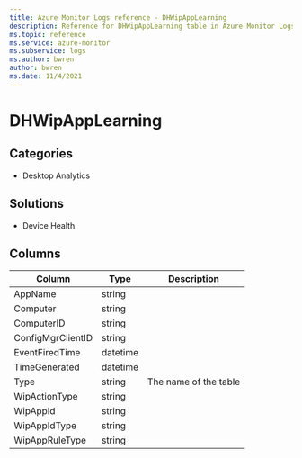 ```yaml
---
title: Azure Monitor Logs reference - DHWipAppLearning
description: Reference for DHWipAppLearning table in Azure Monitor Logs.
ms.topic: reference
ms.service: azure-monitor
ms.subservice: logs
ms.author: bwren
author: bwren
ms.date: 11/4/2021
---
```


# DHWipAppLearning

 

## Categories

- Desktop Analytics
## Solutions

- Device Health




## Columns

| Column | Type | Description |
| --- | --- | --- |
| AppName | string |  |
| Computer | string |  |
| ComputerID | string |  |
| ConfigMgrClientID | string |  |
| EventFiredTime | datetime |  |
| TimeGenerated | datetime |  |
| Type | string | The name of the table |
| WipActionType | string |  |
| WipAppId | string |  |
| WipAppIdType | string |  |
| WipAppRuleType | string |  |
